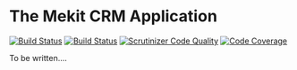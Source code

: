 The Mekit CRM Application
===========================

[![Build Status](https://travis-ci.org/adamjakab/MekitCrmApplication.svg?branch=master)](https://travis-ci.org/adamjakab/MekitCrmApplication)
[![Build Status](https://scrutinizer-ci.com/g/adamjakab/MekitCrmApplication/badges/build.png?b=master)](https://scrutinizer-ci.com/g/adamjakab/MekitCrmApplication/build-status/master)
[![Scrutinizer Code Quality](https://scrutinizer-ci.com/g/adamjakab/MekitCrmApplication/badges/quality-score.png?b=master)](https://scrutinizer-ci.com/g/adamjakab/MekitCrmApplication/?branch=master)
[![Code Coverage](https://scrutinizer-ci.com/g/adamjakab/MekitCrmApplication/badges/coverage.png?b=master)](https://scrutinizer-ci.com/g/adamjakab/MekitCrmApplication/?branch=master)

To be written....

